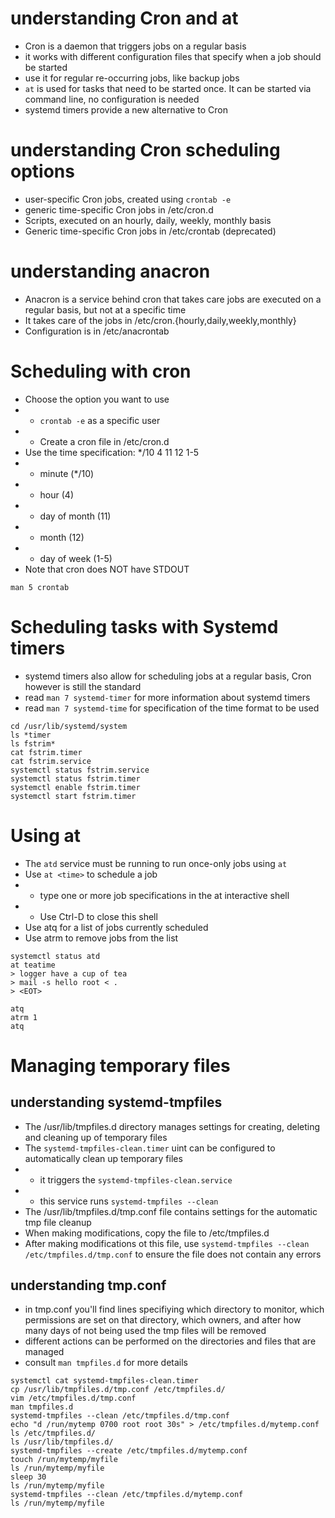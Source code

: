 # understanding Cron and at
- Cron is a daemon that triggers jobs on a regular basis
- it works with different configuration files that specify when a job should be started
- use it for regular re-occurring jobs, like backup jobs
- `at` is used for tasks that need to be started once. It can be started via command line, no configuration is needed
- systemd timers provide a new alternative to Cron

# understanding Cron scheduling options
- user-specific Cron jobs, created using `crontab -e`
- generic time-specific Cron jobs in /etc/cron.d
- Scripts, executed on an hourly, daily, weekly, monthly basis
- Generic time-specific Cron jobs in /etc/crontab (deprecated)

# understanding anacron
- Anacron is a service behind cron that takes care jobs are executed on a regular basis, but not at a specific time
- It takes care of the jobs in /etc/cron.{hourly,daily,weekly,monthly}
- Configuration is in /etc/anacrontab

# Scheduling with cron
- Choose the option you want to use
- - `crontab -e` as a specific user
- - Create a cron file in /etc/cron.d
- Use the time specification: */10 4 11 12 1-5
- - minute (*/10)
- - hour (4)
- - day of month (11)
- - month (12)
- - day of week (1-5)
- Note that cron does NOT have STDOUT

`man 5 crontab`

# Scheduling tasks with Systemd timers
- systemd timers also allow for scheduling jobs at a regular basis, Cron however is still the standard
- read `man 7 systemd-timer` for more information about systemd timers
- read `man 7 systemd-time` for specification of the time format to be used
```
cd /usr/lib/systemd/system
ls *timer
ls fstrim*
cat fstrim.timer
cat fstrim.service
systemctl status fstrim.service
systemctl status fstrim.timer
systemctl enable fstrim.timer
systemctl start fstrim.timer
```

# Using at
- The `atd` service must be running to run once-only jobs using `at`
- Use `at <time>` to schedule a job
- - type one or more job specifications in the at interactive shell
- - Use Ctrl-D to close this shell
- Use atq for a list of jobs currently scheduled
- Use atrm to remove jobs from the list

```
systemctl status atd
at teatime
> logger have a cup of tea
> mail -s hello root < .
> <EOT>

atq
atrm 1
atq
```

# Managing temporary files
## understanding systemd-tmpfiles
- The /usr/lib/tmpfiles.d directory manages settings for creating, deleting and cleaning up of temporary files
- The `systemd-tmpfiles-clean.timer` uint can be configured to automatically clean up temporary files
- - it triggers the `systemd-tmpfiles-clean.service`
- - this service runs `systemd-tmpfiles --clean`
- The /usr/lib/tmpfiles.d/tmp.conf file contains settings for the automatic tmp file cleanup
- When making modifications, copy the file to /etc/tmpfiles.d
- After making modifications ot this file, use `systemd-tmpfiles --clean /etc/tmpfiles.d/tmp.conf` to ensure the file does not contain any errors

## understanding tmp.conf
- in tmp.conf you'll find lines specifiying which directory to monitor, which permissions are set on that directory, which owners, and after how many days of not being used the tmp files will be removed
- different actions can be performed on the directories and files that are managed
- consult `man tmpfiles.d` for more details

```
systemctl cat systemd-tmpfiles-clean.timer
cp /usr/lib/tmpfiles.d/tmp.conf /etc/tmpfiles.d/
vim /etc/tmpfiles.d/tmp.conf
man tmpfiles.d
systemd-tmpfiles --clean /etc/tmpfiles.d/tmp.conf
echo "d /run/mytemp 0700 root root 30s" > /etc/tmpfiles.d/mytemp.conf
ls /etc/tmpfiles.d/
ls /usr/lib/tmpfiles.d/
systemd-tmpfiles --create /etc/tmpfiles.d/mytemp.conf
touch /run/mytemp/myfile
ls /run/mytemp/myfile
sleep 30
ls /run/mytemp/myfile
systemd-tmpfiles --clean /etc/tmpfiles.d/mytemp.conf
ls /run/mytemp/myfile
```